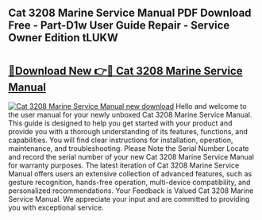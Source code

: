 ## Cat 3208 Marine Service Manual PDF Download Free - Part-D1w User Guide Repair - Service Owner Edition tLUKW

# <h2><a href="http://bc45827.oget.top/?id=Cat+3208+Marine+Service+Manual">🔗Download New 👉🔴 Cat 3208 Marine Service Manual</a></h2>

[![Cat 3208 Marine Service Manual new download](https://i.imgur.com/5g1atiW.png)](http://bc45827.oget.top/?id=Cat+3208+Marine+Service+Manual)
Hello and welcome to the user manual for your newly unboxed Cat 3208 Marine Service Manual. This guide is designed to help you get started with your product and provide you with a thorough understanding of its features, functions, and capabilities. You will find clear instructions for installation, operation, maintenance, and troubleshooting. Please Note the Serial Number Locate and record the serial number of your new Cat 3208 Marine Service Manual for warranty purposes. The latest iteration of Cat 3208 Marine Service Manual offers users an extensive collection of advanced features, such as gesture recognition, hands-free operation, multi-device compatibility, and personalized recommendations. Your Feedback is Valued Cat 3208 Marine Service Manual. We appreciate your input and are committed to providing you with exceptional service.

